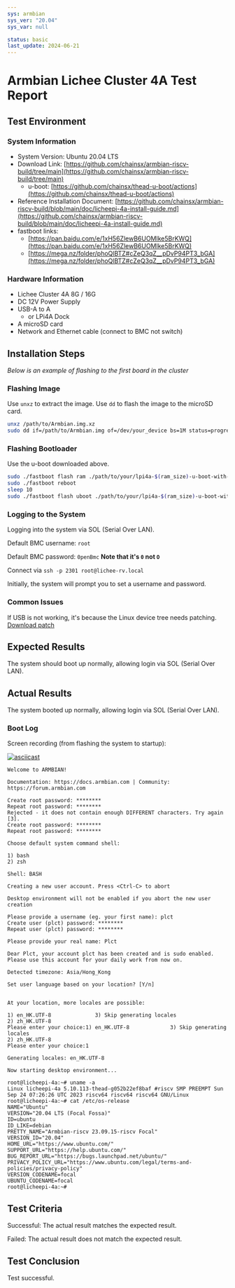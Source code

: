 ```yaml
---
sys: armbian
sys_ver: "20.04"
sys_var: null

status: basic
last_update: 2024-06-21
---
```


# Armbian Lichee Cluster 4A Test Report

## Test Environment

### System Information

- System Version: Ubuntu 20.04 LTS
- Download Link: [https://github.com/chainsx/armbian-riscv-build/tree/main](https://github.com/chainsx/armbian-riscv-build/tree/main)
    - u-boot: [https://github.com/chainsx/thead-u-boot/actions](https://github.com/chainsx/thead-u-boot/actions)
- Reference Installation Document: [https://github.com/chainsx/armbian-riscv-build/blob/main/doc/licheepi-4a-install-guide.md](https://github.com/chainsx/armbian-riscv-build/blob/main/doc/licheepi-4a-install-guide.md)
- fastboot links:
    - [https://pan.baidu.com/e/1xH56ZlewB6UOMlke5BrKWQ](https://pan.baidu.com/e/1xH56ZlewB6UOMlke5BrKWQ)
    - [https://mega.nz/folder/phoQlBTZ#cZeQ3qZ__pDvP94PT3_bGA](https://mega.nz/folder/phoQlBTZ#cZeQ3qZ__pDvP94PT3_bGA)


### Hardware Information

- Lichee Cluster 4A 8G / 16G
- DC 12V Power Supply
- USB-A to A
    - or LPi4A Dock
- A microSD card
- Network and Ethernet cable (connect to BMC not switch)

## Installation Steps

*Below is an example of flashing to the first board in the cluster*

### Flashing Image

Use `unxz` to extract the image.
Use `dd` to flash the image to the microSD card.

```bash
unxz /path/to/Armbian.img.xz
sudo dd if=/path/to/Armbian.img of=/dev/your_device bs=1M status=progress
```

### Flashing Bootloader

Use the u-boot downloaded above.

```bash
sudo ./fastboot flash ram ./path/to/your/lpi4a-$(ram_size)-u-boot-with-spl.bin
sudo ./fastboot reboot
sleep 10
sudo ./fastboot flash uboot ./path/to/your/lpi4a-$(ram_size)-u-boot-with-spl.bin
```

### Logging to the System

Logging into the system via SOL (Serial Over LAN).

Default BMC username: `root`

Default BMC password: `0penBmc` **Note that it's `0` not `O`**

Connect via `ssh -p 2301 root@lichee-rv.local`

Initially, the system will prompt you to set a username and password.

### Common Issues

If USB is not working, it's because the Linux device tree needs patching. [Download patch](https://dl.sipeed.com/fileList/LICHEE/LicheeCluster4A/04_Firmware/lpi4a/src/linux/0001-arch-riscv-boot-dts-lpi4a-disable-i2c-io-expander-fo.patch)

## Expected Results

The system should boot up normally, allowing login via SOL (Serial Over LAN).

## Actual Results

The system booted up normally, allowing login via SOL (Serial Over LAN).

### Boot Log

Screen recording (from flashing the system to startup):

[![asciicast](https://asciinema.org/a/glbyZg6rjqfWu1YiQhyj62Zww.svg)](https://asciinema.org/a/glbyZg6rjqfWu1YiQhyj62Zww)

```log
Welcome to ARMBIAN! 

Documentation: https://docs.armbian.com | Community: https://forum.armbian.com

Create root password: ********
Repeat root password: ********
Rejected - it does not contain enough DIFFERENT characters. Try again [3].
Create root password: ********
Repeat root password: ********

Choose default system command shell:

1) bash
2) zsh

Shell: BASH

Creating a new user account. Press <Ctrl-C> to abort

Desktop environment will not be enabled if you abort the new user creation

Please provide a username (eg. your first name): plct
Create user (plct) password: ********
Repeat user (plct) password: ********

Please provide your real name: Plct

Dear Plct, your account plct has been created and is sudo enabled.
Please use this account for your daily work from now on.

Detected timezone: Asia/Hong_Kong

Set user language based on your location? [Y/n] 


At your location, more locales are possible:

1) en_HK.UTF-8              3) Skip generating locales
2) zh_HK.UTF-8
Please enter your choice:1) en_HK.UTF-8             3) Skip generating locales
2) zh_HK.UTF-8
Please enter your choice:1

Generating locales: en_HK.UTF-8

Now starting desktop environment...

root@licheepi-4a:~# uname -a
Linux licheepi-4a 5.10.113-thead-g052b22ef8baf #riscv SMP PREEMPT Sun Sep 24 07:26:26 UTC 2023 riscv64 riscv64 riscv64 GNU/Linux
root@licheepi-4a:~# cat /etc/os-release 
NAME="Ubuntu"
VERSION="20.04 LTS (Focal Fossa)"
ID=ubuntu
ID_LIKE=debian
PRETTY_NAME="Armbian-riscv 23.09.15-riscv Focal"
VERSION_ID="20.04"
HOME_URL="https://www.ubuntu.com/"
SUPPORT_URL="https://help.ubuntu.com/"
BUG_REPORT_URL="https://bugs.launchpad.net/ubuntu/"
PRIVACY_POLICY_URL="https://www.ubuntu.com/legal/terms-and-policies/privacy-policy"
VERSION_CODENAME=focal
UBUNTU_CODENAME=focal
root@licheepi-4a:~# 

```

## Test Criteria

Successful: The actual result matches the expected result.

Failed: The actual result does not match the expected result.

## Test Conclusion

Test successful.
